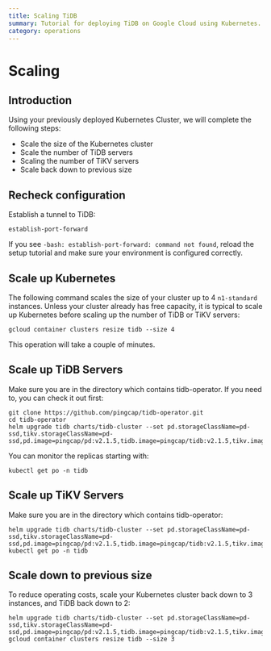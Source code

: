 ```yaml
---
title: Scaling TiDB
summary: Tutorial for deploying TiDB on Google Cloud using Kubernetes.
category: operations
---
```


# Scaling	

## Introduction

Using your previously deployed Kubernetes Cluster, we will complete the following steps:

- Scale the size of the Kubernetes cluster
- Scale the number of TiDB servers
- Scaling the number of TiKV servers
- Scale back down to previous size

## Recheck configuration

Establish a tunnel to TiDB:

	establish-port-forward
	
If you see `-bash: establish-port-forward: command not found`, reload the setup tutorial and make sure your environment is configured correctly.

## Scale up Kubernetes

The following command scales the size of your cluster up to 4 `n1-standard` instances. Unless your cluster already has free capacity, it is typical to scale up Kubernetes before scaling up the number of TiDB or TiKV servers:

	gcloud container clusters resize tidb --size 4
	
This operation will take a couple of minutes.

## Scale up TiDB Servers

Make sure you are in the directory which contains tidb-operator. If you need to, you can check it out first:

```
git clone https://github.com/pingcap/tidb-operator.git
cd tidb-operator
helm upgrade tidb charts/tidb-cluster --set pd.storageClassName=pd-ssd,tikv.storageClassName=pd-ssd,pd.image=pingcap/pd:v2.1.5,tidb.image=pingcap/tidb:v2.1.5,tikv.image=pingcap/tikv:v2.1.5,tidb.replicas=4
```

You can monitor the replicas starting with:

```
kubectl get po -n tidb
```

## Scale up TiKV Servers

Make sure you are in the directory which contains tidb-operator:

```
helm upgrade tidb charts/tidb-cluster --set pd.storageClassName=pd-ssd,tikv.storageClassName=pd-ssd,pd.image=pingcap/pd:v2.1.5,tidb.image=pingcap/tidb:v2.1.5,tikv.image=pingcap/tikv:v2.1.5,tidb.replicas=4,tikv.replicas=5
kubectl get po -n tidb
```

## Scale down to previous size

To reduce operating costs, scale your Kubernetes cluster back down to 3 instances, and TiDB back down to 2:

```
helm upgrade tidb charts/tidb-cluster --set pd.storageClassName=pd-ssd,tikv.storageClassName=pd-ssd,pd.image=pingcap/pd:v2.1.5,tidb.image=pingcap/tidb:v2.1.5,tikv.image=pingcap/tikv:v2.1.5,tidb.replicas=2,tikv.replicas=3
gcloud container clusters resize tidb --size 3
```
